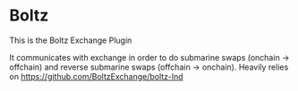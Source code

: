# Boltz

This is the Boltz Exchange Plugin

It communicates with exchange in order to do submarine swaps (onchain -> offchain) and reverse submarine swaps (offchain -> onchain).
Heavily relies on https://github.com/BoltzExchange/boltz-lnd
